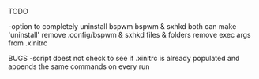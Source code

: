 TODO

-option to completely uninstall bspwm
	bspwm & sxhkd both can make 'uninstall' 
	remove .config/bspwm & sxhkd files & folders
	remove exec args from .xinitrc



BUGS
-script doest not check to see if .xinitrc is already populated 
 and appends the same commands on every run 
